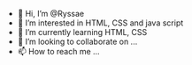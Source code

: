 - 👋 Hi, I’m @Ryssae
- 👀 I’m interested in HTML, CSS and java script
- 🌱 I’m currently learning HTML, CSS
- 💞️ I’m looking to collaborate on ...
- 📫 How to reach me ...

<!---
Ryssae/Ryssae is a ✨ special ✨ repository because its `README.md` (this file) appears on your GitHub profile.
You can click the Preview link to take a look at your changes.
--->
